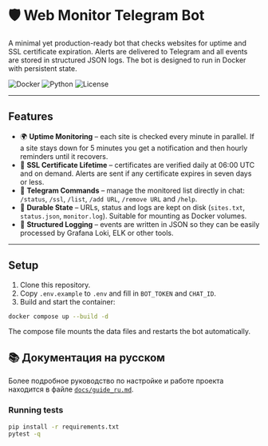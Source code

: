 # 🛡️ Web Monitor Telegram Bot

A minimal yet production-ready bot that checks websites for uptime and SSL certificate expiration. Alerts are delivered to Telegram and all events are stored in structured JSON logs. The bot is designed to run in Docker with persistent state.

![Docker](https://img.shields.io/badge/docker-ready-blue)
![Python](https://img.shields.io/badge/python-3.11+-green)
![License](https://img.shields.io/badge/license-MIT-lightgrey)

---

## Features

- 🌍 **Uptime Monitoring** – each site is checked every minute in parallel. If a site stays down for 5 minutes you get a notification and then hourly reminders until it recovers.
- 🔐 **SSL Certificate Lifetime** – certificates are verified daily at 06:00 UTC and on demand. Alerts are sent if any certificate expires in seven days or less.
- 📡 **Telegram Commands** – manage the monitored list directly in chat: `/status`, `/ssl`, `/list`, `/add URL`, `/remove URL` and `/help`.
- 💾 **Durable State** – URLs, status and logs are kept on disk (`sites.txt`, `status.json`, `monitor.log`). Suitable for mounting as Docker volumes.
- 📄 **Structured Logging** – events are written in JSON so they can be easily processed by Grafana Loki, ELK or other tools.

---

## Setup

1. Clone this repository.
2. Copy `.env.example` to `.env` and fill in `BOT_TOKEN` and `CHAT_ID`.
3. Build and start the container:

```bash
docker compose up --build -d
```

The compose file mounts the data files and restarts the bot automatically.

## 📚 Документация на русском

Более подробное руководство по настройке и работе проекта находится в файле
[`docs/guide_ru.md`](docs/guide_ru.md).

### Running tests

```bash
pip install -r requirements.txt
pytest -q
```
